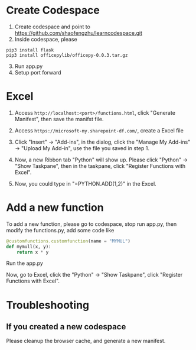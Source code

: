 # Create Codespace
1. Create codespace and point to https://github.com/shaofengzhu/learncodespace.git
2. Inside codespace, please
```console
pip3 install flask
pip3 install officepylib/officepy-0.0.3.tar.gz
```
3. Run app.py
4. Setup port forward

# Excel
1. Access `http://localhost:<port>/functions.html`, click "Generate Manifest", then save the manifst file.

2. Access `https://microsoft-my.sharepoint-df.com/`, create a Excel file

3. Click "Insert" -> "Add-ins", in the dialog, click the "Manage My Add-ins" -> "Upload My Add-in", use the file you saved in step 1.

4. Now, a new Ribbon tab "Python" will show up. Please click "Python" -> "Show Taskpane", then in the taskpane, click "Register Functions with Excel".

5. Now, you could type in "=PYTHON.ADD(1,2)" in the Excel.

# Add a new function
To add a new function, please go to codespace, stop run app.py, then modify the functions.py, add some code like
```python
@customfunctions.customfunction(name = "MYMUL")
def mymull(x, y):
	return x * y
```

Run the app.py

Now, go to Excel, click the "Python" -> "Show Taskpane", click "Register Functions with Excel".

# Troubleshooting
## If you created a new codespace
Please cleanup the browser cache, and generate a new manifest.
